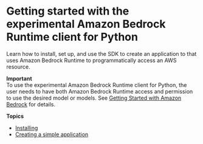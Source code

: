 # Getting started with the experimental Amazon Bedrock Runtime client for Python<a name="getting-started"></a>

Learn how to install, set up, and use the SDK to create an application to that uses Amazon Bedrock Runtime to programmatically access an AWS resource.

**Important**  
To use the experimental Amazon Bedrock Runtime client for Python, the user needs to have both Amazon Bedrock Runtime access and permission to use the desired model or models. See [Getting Started with Amazon Bedrock](https://docs.aws.amazon.com/https://docs.aws.amazon.com/bedrock/latest/userguide/getting-started.html) for details.

**Topics**
+ [Installing](installing.md)
+ [Creating a simple application](simple-app.md)